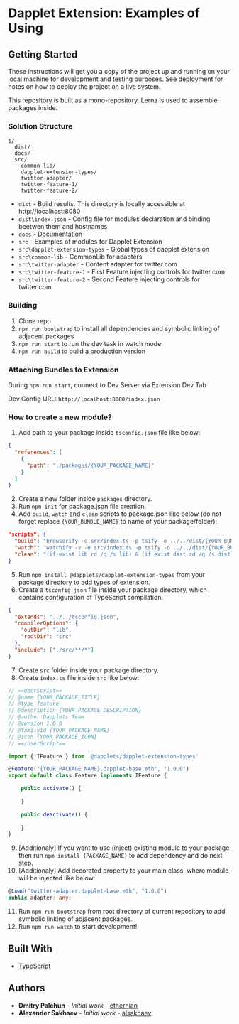# Dapplet Extension: Examples of Using

## Getting Started

These instructions will get you a copy of the project up and running on your local machine for development and testing purposes. See deployment for notes on how to deploy the project on a live system.

This repository is built as a mono-repository. Lerna is used to assemble packages inside.

### Solution Structure

```
$/
  dist/
  docs/
  src/
    common-lib/
    dapplet-extension-types/
    twitter-adapter/
    twitter-feature-1/
    twitter-feature-2/
```

- `dist` - Build results. This directory is locally accessible at http://localhost:8080
- `dist\index.json` - Config file for modules declaration and binding beetwen them and hostnames
- `docs` - Documentation
- `src` - Examples of modules for Dapplet Extension
- `src\dapplet-extension-types` - Global types of dapplet extension
- `src\common-lib` - CommonLib for adapters
- `src\twitter-adapter` - Content adapter for twitter.com
- `src\twitter-feature-1` - First Feature injecting controls for twitter.com
- `src\twitter-feature-2` - Second Feature injecting controls for twitter.com

### Building

1.  Clone repo
2.  `npm run bootstrap` to install all dependencies and symbolic linking of adjacent packages 
3.  `npm run start` to run the dev task in watch mode
4.  `npm run build` to build a production version

### Attaching Bundles to Extension
During `npm run start`, connect to Dev Server via Extension Dev Tab

Dev Config URL: `http://localhost:8080/index.json`

### How to create a new module?

1. Add path to your package inside `tsconfig.json` file like below:
```json
{
  "references": [
    {
      "path": "./packages/{YOUR_PACKAGE_NAME}"
    }
  ]
}
```
2. Create a new folder inside `packages` directory.
3. Run `npm init` for package.json file creation.
4. Add `build`, `watch` and `clean` scripts to package.json like below (do not forget replace `{YOUR_BUNDLE_NAME}` to name of your package/folder):
```json
"scripts": {
  "build": "browserify -e src/index.ts -p tsify -o ../../dist/{YOUR_BUNDLE_NAME}.js",
  "watch": "watchify -v -e src/index.ts -p tsify -o ../../dist/{YOUR_BUNDLE_NAME}.js",
  "clean": "(if exist lib rd /q /s lib) & (if exist dist rd /q /s dist)"
}
```
5. Run `npm install @dapplets/dapplet-extension-types` from your package directory to add types of extension.
6. Create a `tsconfig.json` file inside your package directory, which contains configuration of TypeScript compilation.
```json
{
  "extends": "../../tsconfig.json",
  "compilerOptions": {
    "outDir": "lib",
    "rootDir": "src"
  },
  "include": ["./src/**/*"]
}
```
7. Create `src` folder inside your package directory.
8. Create `index.ts` file inside `src` like below:
```typescript
// ==UserScript==
// @name {YOUR_PACKAGE_TITLE}
// @type feature
// @description {YOUR_PACKAGE_DESCRIPTION}
// @author Dapplets Team
// @version 1.0.0
// @familyId {YOUR_PACKAGE_NAME}
// @icon {YOUR_PACKAGE_ICON}
// ==/UserScript==

import { IFeature } from '@dapplets/dapplet-extension-types'

@Feature("{YOUR_PACKAGE_NAME}.dapplet-base.eth", "1.0.0")
export default class Feature implements IFeature {

    public activate() {
        
    }

    public deactivate() {
        
    }
}
```
9. [Additionaly] If you want to use (inject) existing module to your package, then run `npm install {PACKAGE_NAME}` to add dependency and do next step.
10. [Additionaly] Add decorated property to your main class, where module will be injected like below:
```typescript
@Load("twitter-adapter.dapplet-base.eth", "1.0.0")
public adapter: any;
```
11. Run `npm run bootstrap` from root directory of current repository to add symbolic linking of adjacent packages.
12. Run `npm run watch` to start development!

## Built With

* [TypeScript](https://www.typescriptlang.org/)

## Authors

* **Dmitry Palchun** - *Initial work* - [ethernian](https://github.com/ethernian)
* **Alexander Sakhaev** - *Initial work* - [alsakhaev](https://github.com/alsakhaev)

